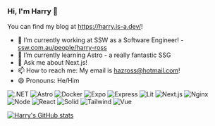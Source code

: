 ### Hi, I'm Harry 👋
You can find my blog at https://harry.is-a.dev/!

- 🔭 I’m currently working at SSW as a Software Engineer! - [ssw.com.au/people/harry-ross](https://www.ssw.com.au/people/harry-ross)
- 🌱 I’m currently learning Astro - a really fantastic SSG
- 💬 Ask me about Next.js!
- 📫 How to reach me: My email is hazross@hotmail.com!
- 😄 Pronouns: He/Him

![.NET](https://img.shields.io/badge/.NET-512BD4?style=for-the-badge&logo=dotnet&logoColor=white)
![Astro](https://img.shields.io/badge/Astro-0C1222?style=for-the-badge&logo=astro&logoColor=FDFDFE)
![Docker](https://img.shields.io/badge/Docker-2CA5E0?style=for-the-badge&logo=docker&logoColor=white)
![Expo](https://img.shields.io/badge/Expo-1B1F23?style=for-the-badge&logo=expo&logoColor=white)
![Express](https://img.shields.io/badge/Express%20js-000000?style=for-the-badge&logo=express&logoColor=white)
![Lit](https://img.shields.io/badge/lit-324FFF?style=for-the-badge&logo=lit&logoColor=white)
![Next.js](https://img.shields.io/badge/next%20js-000000?style=for-the-badge&logo=nextdotjs&logoColor=white)
![Nginx](https://img.shields.io/badge/Nginx-009639?style=for-the-badge&logo=nginx&logoColor=white)
![Node](https://img.shields.io/badge/Node%20js-339933?style=for-the-badge&logo=nodedotjs&logoColor=white)
![React](https://img.shields.io/badge/React-20232A?style=for-the-badge&logo=react&logoColor=61DAFB)
![Solid](https://img.shields.io/badge/Solid%20JS-2C4F7C?style=for-the-badge&logo=solid&logoColor=white)
![Tailwind](https://img.shields.io/badge/Tailwind_CSS-38B2AC?style=for-the-badge&logo=tailwind-css&logoColor=white)
![Vue](https://img.shields.io/badge/Vue%20js-35495E?style=for-the-badge&logo=vuedotjs&logoColor=4FC08D)

[![Harry's GitHub stats](https://github-readme-stats-git-masterrstaa-rickstaa.vercel.app/api?username=Harry-Ross&show_icons=true&theme=dracula)](https://github.com/Harry-Ross/github-readme-stats)

<!--
**Harry-Ross/Harry-Ross** is a ✨ _special_ ✨ repository because its `README.md` (this file) appears on your GitHub profile.

Here are some ideas to get you started:

- 🔭 I’m currently working on ...
- 🌱 I’m currently learning ...
- 👯 I’m looking to collaborate on ...
- 🤔 I’m looking for help with ...
- 💬 Ask me about ...
- 📫 How to reach me: ...
- 😄 Pronouns: ...
- ⚡ Fun fact: ...
-->
